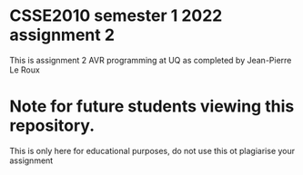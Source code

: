 # CSSE2010 semester 1 2022 assignment 2
This is assignment 2 AVR programming at UQ as completed by Jean-Pierre Le Roux

# Note for future students viewing this repository.
This is only here for educational purposes, do not use this ot plagiarise your assignment
